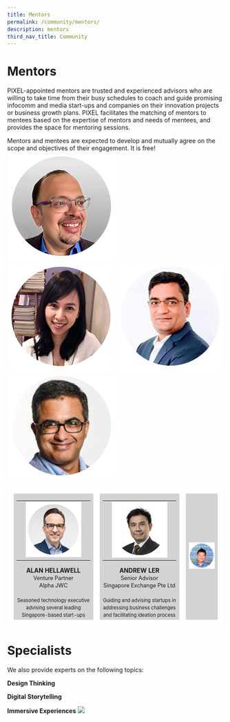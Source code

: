 ```yaml
---
title: Mentors
permalink: /community/mentors/
description: mentors
third_nav_title: Community
---
```

<h1>Mentors</h1>
PIXEL-appointed mentors are trusted and experienced advisors who are willing to take time from their busy schedules to coach and guide promising infocomm and media start-ups and companies on their innovation projects or business growth plans. PIXEL facilitates the matching of mentors to mentees based on the expertise of mentors and needs of mentees, and provides the space for mentoring sessions.

Mentors and mentees are expected to develop and mutually agree on the scope and objectives of their engagement. It is free!
![Arijit Sengupta](/images/Community/Mentors/arijit_sengupta.png)
![Gill Wang](/images/Community/Mentors/gillwang.png)
![Raghu Ganti](/images/Community/Mentors/raghuganti.png)
![Shashank Luthra](/images/Community/Mentors/shashankluthra.png)

<table>
	<tr>
		<td style="background:lightgrey; width=33%; text-align: center; border: 15px solid white; ">
			<table>
				<tr>
					<td></td>
					<td style="background:lightgrey;"><img src="/images/Community/Mentors/alan-hellawell.png"></td>
					<td></td>
				</tr>
			</table>
			<b>ALAN HELLAWELL</b>
			<br><span style="font-size:0.9em;">Venture Partner</span>
			<br><span style="font-size:0.9em;">Alpha JWC</span>
			<br><br><span style="font-size:0.8em; line-height:0.8em;">Seasoned technology executive advising several leading Singapore-based start-ups</span>
		</td>
				<td style="background:lightgrey; width=33%; text-align: center; vertical-align: middle; border: 15px solid white; ">
			<table>
				<tr>
					<td></td>
					<td style="background:lightgrey;"><img src="/images/Community/Mentors/andrewler.png"></td>
					<td></td>
				</tr>
			</table>
			<b>ANDREW LER</b>
			<br><span style="font-size:0.9em;">Senior Advisor</span>
			<br><span style="font-size:0.9em;">Singapore Exchange Pte Ltd</span>
			<br><br><span style="font-size:0.8em; line-height:0.8em;">Guiding and advising startups in addressing business challenges and facilitating ideation process</span>
		</td>
		<td style="background:lightgrey; width=33%; text-align: center; vertical-align: middle; border: 15px solid white; "><img src="/images/Community/Mentors/andytan.png"></td>
	</tr>
</table>


<h1>Specialists</h1>
We also provide experts on the following topics:

<b>Design Thinking</b>


<b>Digital Storytelling</b>


<b>Immersive Experiences</b>
<img src="https://drive.google.com/uc?export=view&amp;id=1xyieubdgd0ouywXUg93ECBD56Rho4feC">